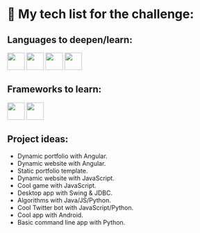 # 🧰&nbsp;My tech list for the challenge:

## Languages to deepen/learn:
<div><a href="#"><img height="40" src="https://github.com/pablohs1986/100-days-of-code/blob/master/img/java.png"/></a>
<a href="#"><img height="40" src="https://github.com/pablohs1986/100-days-of-code/blob/master/img/icons8-javascript-48.png"/></a>
<a href="#"><img height="40" src="https://github.com/pablohs1986/100-days-of-code/blob/master/img/icons8-typescript-48.png"/></a>
<a href="#"><img height="40" src="https://github.com/pablohs1986/100-days-of-code/blob/master/img/icons8-python-48.png"/></a><div>
    
## Frameworks to learn:
<div><a href="#"><img height="40" src="https://github.com/pablohs1986/100-days-of-code/blob/master/img/angular_A.png"/></a>
<a href="#"><img height="40" src="https://github.com/pablohs1986/100-days-of-code/blob/master/img/icons8-android-os-48.png"/></a><div>

## Project ideas:
* Dynamic portfolio with Angular.
* Dynamic website with Angular.
* Static portfolio template.
* Dynamic website with JavaScript.
* Cool game with JavaScript.
* Desktop app with Swing & JDBC.
* Algorithms with Java/JS/Python.
* Cool Twitter bot with JavaScript/Python.
* Cool app with Android.
* Basic command line app with Python.
